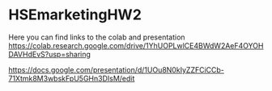 # HSEmarketingHW2

Here you can find links to the colab and presentation 
https://colab.research.google.com/drive/1YhUOPLwlCE4BWdW2AeF4OYOHDAVHdEvS?usp=sharing

https://docs.google.com/presentation/d/1UOu8N0kIyZZFCiCCb-71Xtmk8M3wbskFpU5GHn3DIsM/edit 
